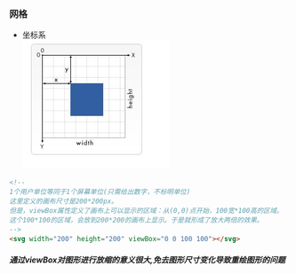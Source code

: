 ### 网格
- 坐标系  
![坐标系](./images/01-01-001.jpg)
```html
<!--
1个用户单位等同于1个屏幕单位(只需给出数字，不标明单位)
这里定义的画布尺寸是200*200px。
但是，viewBox属性定义了画布上可以显示的区域：从(0,0)点开始，100宽*100高的区域。
这个100*100的区域，会放到200*200的画布上显示。于是就形成了放大两倍的效果。
-->
<svg width="200" height="200" viewBox="0 0 100 100"></svg>
```

##### 通过viewBox对图形进行放缩的意义很大,免去图形尺寸变化导致重绘图形的问题

